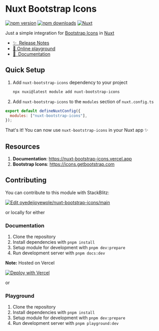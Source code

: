 # Nuxt Bootstrap Icons

[![npm version][npm-version-src]][npm-version-href]
[![npm downloads][npm-downloads-src]][npm-downloads-href]
[![Nuxt][nuxt-src]][nuxt-href]

Just a simple integration for [Bootstrap Icons](https://icons.getbootstrap.com) in [Nuxt](https://nuxt.com)

- [✨ &nbsp;Release Notes](https://nuxt-bootstrap-icons.vercel.app/release-notes)
- [🏀 Online playground][playground-href]
- [📖 &nbsp;Documentation](https://nuxt-bootstrap-icons.vercel.app)

## Quick Setup

1. Add `nuxt-bootstrap-icons` dependency to your project

   ```bash
   npx nuxi@latest module add nuxt-bootstrap-icons
   ```

2. Add `nuxt-bootstrap-icons` to the `modules` section of `nuxt.config.ts`

```js
export default defineNuxtConfig({
  modules: ["nuxt-bootstrap-icons"],
});
```

That's it! You can now use `nuxt-bootstrap-icons` in your Nuxt app ✨

## Resources

1. **Documentation**: <https://nuxt-bootstrap-icons.vercel.app>
2. **Bootstrap Icons**: <https://icons.getbootstrap.com>

## Contributing

You can contribute to this module with StackBlitz:

[![Edit oyedejioyewole/nuxt-bootstrap-icons/main][playground-src]][playground-href]

or locally for either

### Documentation

1. Clone the repository
2. Install dependencies with `pnpm install`
3. Setup module for development with `pnpm dev:prepare`
4. Run development server with `pnpm docs:dev`

**Note:** Hosted on Vercel

[![Deploy with Vercel][vercel-src]][vercel-href]

or

### Playground

1. Clone the repository
2. Install dependencies with `pnpm install`
3. Setup module for development with `pnpm dev:prepare`
4. Run development server with `pnpm playground:dev`

<!-- Badges -->

[npm-version-src]: https://img.shields.io/npm/v/nuxt-bootstrap-icons/latest.svg?style=flat&colorA=18181B&colorB=28CF8D
[npm-version-href]: https://npmjs.com/package/nuxt-bootstrap-icons
[npm-downloads-src]: https://img.shields.io/npm/dm/nuxt-bootstrap-icons.svg?style=flat&colorA=18181B&colorB=28CF8D
[npm-downloads-href]: https://npmjs.com/package/nuxt-bootstrap-icons
[nuxt-src]: https://img.shields.io/badge/Nuxt-18181B?logo=nuxt.js
[nuxt-href]: https://nuxt.com
[playground-src]: https://developer.stackblitz.com/img/open_in_stackblitz.svg
[playground-href]: https://stackblitz.com/~/github.com/oyedejioyewole/nuxt-bootstrap-icons
[vercel-src]: https://vercel.com/button
[vercel-href]: https://vercel.com/new/clone?repository-url=https%3A%2F%2Fgithub.com%2Foyedejioyewole%2Fnuxt-bootstrap-icons
